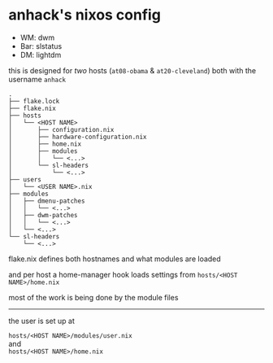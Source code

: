 # anhack's nixos config

- WM: dwm
- Bar: slstatus
- DM: lightdm

this is designed for *two* hosts (`at08-obama` & `at20-cleveland`) both with the username `anhack`

```
.
├── flake.lock
├── flake.nix
├── hosts
│   └── <HOST NAME>
│       ├── configuration.nix
│       ├── hardware-configuration.nix
│       ├── home.nix
│       ├── modules
│       │   └── <...>
│       └── sl-headers
│           └── <...>
├── users
│   └── <USER NAME>.nix
├── modules
│   ├── dmenu-patches
│   │   └── <...>
│   ├── dwm-patches
│   │   └── <...>
│   └── <...>
└── sl-headers
    └── <...>

```

flake.nix defines both hostnames and what modules are loaded

and per host a home-manager hook loads settings from `hosts/<HOST NAME>/home.nix`

most of the work is being done by the module files

---

the user is set up at 

`hosts/<HOST NAME>/modules/user.nix`  
and  
`hosts/<HOST NAME>/home.nix`
